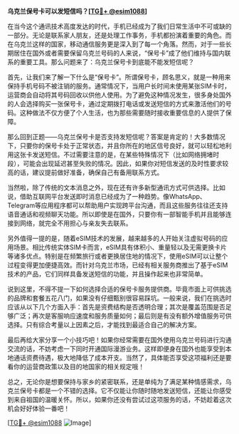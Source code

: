 **乌克兰保号卡可以发短信吗？[[TG💪+ @esim1088](https://t.me/s/esim1088)]**

在当今这个通讯技术高度发达的时代，手机已经成为了我们日常生活中不可或缺的一部分。无论是联系家人朋友，还是处理工作事务，手机都扮演着重要的角色。而在乌克兰这样的国家，移动通信服务更是深入到了每一个角落。然而，对于一些长期居住在国外或者需要保留乌克兰号码的人来说，“保号卡”成了他们维持与国内联系的重要工具。那么问题来了：乌克兰保号卡到底能不能发短信呢？

首先，让我们来了解一下什么是“保号卡”。所谓保号卡，顾名思义，就是一种用来保持手机号码不被注销的服务。通常情况下，当用户长时间未使用某张SIM卡时，运营商会自动将其号码回收以供他人使用。为了避免这种情况发生，很多身处国外的人会选择购买一张保号卡，通过定期拨打电话或发送短信的方式来激活他们的号码。这种做法不仅方便了个人生活，也为那些需要随时接收重要信息的人提供了保障。

那么回到正题——乌克兰保号卡是否支持发短信呢？答案是肯定的！大多数情况下，只要你的保号卡处于正常状态，并且你所在的地区信号良好，就可以轻松地利用这张卡发送短信。不过需要注意的是，在某些特殊情况下（比如网络拥堵时段），可能会出现延迟甚至失败的情况。因此，如果你对短信发送的及时性要求较高的话，建议提前做好准备，确保自己有备用联系方式。

当然啦，除了传统的文本消息之外，现在还有许多新型通讯方式可供选择。比如说，借助互联网平台发送即时消息已经成为了一种趋势。像WhatsApp、Telegram等应用程序都可以帮助用户实现跨平台沟通，而且这些服务往往还支持语音通话和视频聊天功能。所以即使是在国外，只要你有一部智能手机并且能够连接到网络，就完全不用担心与亲友失去联系。

另外值得一提的是，随着eSIM技术的发展，越来越多的人开始关注虚拟号码的应用场景。相比传统实体SIM卡而言，eSIM具有体积小、重量轻以及无需更换卡片等诸多优点。特别是在频繁旅行或者更换居住地的情况下，使用eSIM可以让整个过程变得更加便捷高效。而针对乌克兰市场，已经有相关服务商推出了基于eSIM技术的产品，它们同样具备发送短信的功能，并且操作起来也非常简单。

说到这里，不得不提一下如何选择合适的保号卡服务提供商。毕竟市面上可供挑选的品牌和套餐五花八门，如果没有仔细甄别很容易踩坑。一般来说，我们在挑选时应该从以下几个方面入手：首先是资费结构是否透明合理；其次是覆盖范围是否足够广泛；再次是客服响应速度和服务质量如何；最后则是有没有额外增值服务可供选择。只有综合考量以上因素之后，才能找到最适合自己的解决方案。

最后再给大家分享一个小技巧吧！如果你经常需要在国外使用乌克兰号码进行沟通交流的话，不妨考虑一下同时开通国际漫游业务。这样即便身在国外也能享受到本地通话资费待遇，极大地降低了成本开支。当然了，具体能否享受这项福利还是要看你的运营商政策以及目的地国家的相关规定哦！

总之，无论你是想要保持与家乡的紧密联系，还是单纯为了满足某种情感需求，乌克兰保号卡都是一个不错的选择。它不仅能让你随时随地发送短信，还能让你感受到来自祖国的温暖关怀。所以，如果你还没有尝试过这项服务的话，不妨趁着这次机会好好体验一番吧！

[[TG💪+ @esim1088](https://t.me/s/esim1088) ![Image](https://i.postimg.cc/4NQfJmqS/Snipaste-2025-05-13-00-14-12.png)]